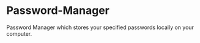 # Password-Manager
Password Manager which stores your specified passwords locally on your computer.
